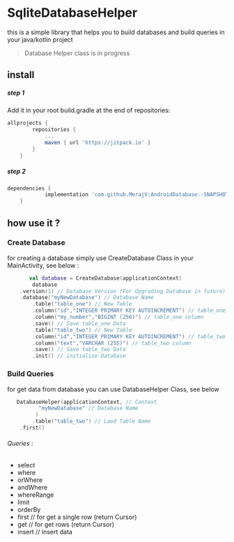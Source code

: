 # SqliteDatabaseHelper
this is a simple library that helps you to build databases and build queries in your java/kotlin project

> Database Helper class is in progress
## install
##### step 1
Add it in your root build.gradle at the end of repositories:
```gradle
allprojects {
		repositories {
			...
			maven { url 'https://jitpack.io' }
		}
	}
```
##### step 2
```gradle
dependencies {
	        implementation 'com.github.MerajV:AndroidDatabase:-SNAPSHOT'
	}
```

## how use it ?
### Create Database
for creating a database simply use CreateDatabase Class in your MainActivity, see below :
```kotlin
       val database = CreateDatabase(applicationContext)
        database
	.version(1) // Database Version (For Upgrading Database in future) 
	.database("myNewDatabase") // Database Name
        .table("table_one") // New Table
        .column("id","INTEGER PRIMARY KEY AUTOINCREMENT") // table_one column
        .column("my_number","BIGINT (256)") // table_one column
        .save() // Save table_one Data
        .table("table_two") // New Table
        .column("id","INTEGER PRIMARY KEY AUTOINCREMENT") // table_two column
        .column("text","VARCHAR (255)") // table_two column
        .save() // Save table_two Data
        .init() // initialize Database
```

### Build Queries
for get data from database you can use DatabaseHelper Class, see below 
```kotlin
   DatabaseHelper(applicationContext, // Context
  		  "myNewDatabase" // Database Name
	 	 )
        .table("table_two") // Laod Table Name
	.first()
```
###### Queries :
* select
* where
* orWhere
* andWhere
* whereRange
* limit
* orderBy
* first // for get a single row (return Cursor)
* get // for get rows (return Cursor)
* insert // insert data
